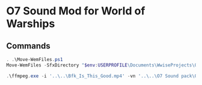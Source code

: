 # O7 Sound Mod for World of Warships

## Commands

```powershell
. .\Move-WemFiles.ps1
Move-WemFiles -SfxDirectory "$env:USERPROFILE\Documents\WwiseProjects\O7SoundPack2\.cache\Windows\SFX" -ModDirectory "D:\SteamLibrary\steamapps\common\World of Warships\bin\3052606\res_mods\banks\mods\O7"
```


```powershell
.\ffmpeg.exe -i '..\..\Bfk_Is_This_Good.mp4' -vn '..\..\O7 Sound pack\QuickCommands\Bfk_Is_This_Good.mp3'
```
